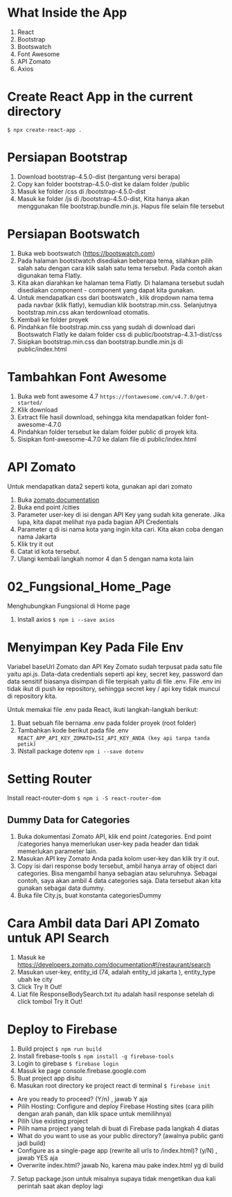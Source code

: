 # What Inside the App
1. React
2. Bootstrap
3. Bootswatch
4. Font Awesome
5. API Zomato
6. Axios


# Create React App in the current directory
`$ npx create-react-app .`

# Persiapan Bootstrap
1. Download bootstrap-4.5.0-dist (tergantung versi berapa)
2. Copy kan folder bootstrap-4.5.0-dist ke dalam folder /public
3. Masuk ke folder /css di /bootstrap-4.5.0-dist
4. Masuk ke folder /js di /bootstrap-4.5.0-dist, Kita hanya akan menggunakan file bootstrap.bundle.min.js. Hapus file selain file tersebut

# Persiapan Bootswatch
1. Buka web bootswatch (https://bootswatch.com)
2. Pada halaman bootstwatch disediakan beberapa tema, silahkan pilih salah satu dengan cara klik salah satu tema tersebut. Pada contoh akan digunakan tema Flatly.
3. Kita akan diarahkan ke halaman tema Flatly. Di halamana tersebut sudah disediakan component - component yang dapat kita gunakan.
4. Untuk mendapatkan css dari bootswatch , klik dropdown nama tema pada navbar (klik flatly), kemudian klik bootstrap.min.css. Selanjutnya bootstrap.min.css akan terdownload otomatis.
5. Kembali ke folder proyek
6. Pindahkan file bootstrap.min.css yang sudah di download dari Bootswatch Flatly ke dalam folder css di public/bootstrap-4.3.1-dist/css
7. Sisipkan bootstrap.min.css dan bootstrap.bundle.min.js di public/index.html

# Tambahkan Font Awesome
1. Buka web font awesome 4.7
`https://fontawesome.com/v4.7.0/get-started/`
2. Klik download
3. Extract file hasil download, sehingga kita mendapatkan folder font-awesome-4.7.0
4. Pindahkan folder tersebut ke dalam folder public di proyek kita.
5. Sisipkan font-awesome-4.7.0 ke dalam file di public/index.html

# API Zomato
Untuk mendapatkan data2 seperti kota, gunakan api dari zomato
1. Buka [zomato documentation](https://developers.zomato.com/documentation)
2. Buka end point /cities
3. Parameter user-key di isi dengan API Key yang sudah kita generate. Jika lupa, kita dapat melihat nya pada bagian API Credentials
4. Parameter q di isi nama kota yang ingin kita cari. Kita akan coba dengan nama Jakarta
5. Klik try it out
6. Catat id kota tersebut.
7. Ulangi kembali langkah nomor 4 dan 5 dengan nama kota lain

# 02_Fungsional_Home_Page
Menghubungkan Fungsional di Home page
1. Install axios
`$ npm i --save axios`

# Menyimpan Key Pada File Env
Variabel baseUrl Zomato dan API Key Zomato sudah terpusat pada satu file yaitu api.js. Data-data credentials seperti api key, secret key, password dan data sensitif biasanya disimpan di file terpisah yaitu di file .env. File .env ini tidak ikut di push ke repository, sehingga secret key / api key tidak muncul di repository kita.

Untuk memakai file .env pada React, ikuti langkah-langkah berikut:
1. Buat sebuah file bernama .env pada folder proyek (root folder)
2. Tambahkan kode berikut pada file .env
`REACT_APP_API_KEY_ZOMATO=ISI_API_KEY_ANDA (key api tanpa tanda petik)`
3. INstall package dotenv
`npm i --save dotenv`

# Setting Router
Install react-router-dom
`$ npm i -S react-router-dom`

## Dummy Data for Categories
1. Buka dokumentasi Zomato API, klik end point /categories. End point /categories hanya memerlukan user-key pada header dan tidak memerlukan parameter lain.
2. Masukan API key Zomato Anda pada kolom user-key dan klik try it out.
3. Copy isi dari response body tersebut, ambil hanya array of object dari categories. Bisa mengambil hanya sebagian atau seluruhnya. Sebagai contoh, saya akan ambil 4 data categories saja. Data tersebut akan kita gunakan sebagai data dummy.
4. Buka file City.js, buat konstanta categoriesDummy

# Cara Ambil data Dari API Zomato untuk API Search
1. Masuk ke https://developers.zomato.com/documentation#!/restaurant/search
2. Masukan user-key, entity_id (74, adalah entity_id jakarta ), entity_type ubah ke city
3. Click Try It Out!
4. Liat file ResponseBodySearch.txt itu adalah hasil response setelah di click tombol Try It Out!

# Deploy to Firebase
1. Build project
`$ npm run build`
2. Install firebase-tools
`$ npm install -g firebase-tools`
3. Login to girebase
`$ firebase login`
4. Masuk ke page console.firebase.google.com
5. Buat project app disitu
6. Masukan root directory ke project react di terminal
`$ firebase init`
- Are you ready to proceed? (Y/n) , jawab Y aja
- Pilih Hosting: Configure and deploy Firebase Hosting sites (cara pilih dengan arah panah, dan klik space untuk memilihnya)
- Pilih Use existing project
- Pilih nama project yang telah di buat di Firebase pada langkah 4 diatas
- What do you want to use as your public directory? (awalnya public ganti jadi build)
- Configure as a single-page app (rewrite all urls to /index.html)? (y/N) , jawab YES aja
- Overwrite index.html? jawab No, karena mau pake index.html yg di build
7. Setup package.json untuk misalnya supaya tidak mengetikan dua kali  perintah saat akan deploy lagi